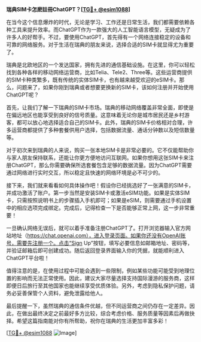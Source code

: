 **瑞典SIM卡怎麽註冊ChatGPT？[[TG💪+ @esim1088](https://t.me/s/esim1088)]**

在当今这个信息爆炸的时代，无论是学习、工作还是日常生活，我们都需要依赖各种工具来提升效率。而ChatGPT作为一款强大的人工智能语言模型，无疑成为了许多人的好帮手。不过，要使用ChatGPT，首先得有一个网络连接稳定的设备和可靠的网络服务。对于生活在瑞典的朋友来说，选择合适的SIM卡就显得尤为重要了。

瑞典是北欧地区的一个发达国家，拥有先进的通信基础设施。在这里，你可以轻松找到各种各样的移动网络运营商，比如Telia、Tele2、Three等。这些运营商提供的SIM卡种类繁多，既有传统的实体SIM卡，也有越来越受欢迎的eSIM卡。那么，问题来了，如果你刚到瑞典或者想要更换新的SIM卡，该如何注册并开始使用ChatGPT呢？

首先，让我们了解一下瑞典的SIM卡市场。瑞典的移动网络覆盖非常全面，即使是在偏远地区也能享受到良好的信号质量。这意味着无论你是城市居民还是乡村游客，都可以放心地选择适合自己的SIM卡。此外，瑞典的SIM卡价格相对合理，许多运营商都提供了多种套餐供用户选择，包括数据流量、通话分钟数以及短信数量等。

对于初次来到瑞典的人来说，购买一张本地SIM卡是非常必要的。它不仅能帮助你与家人朋友保持联系，还能让你更方便地访问互联网。如果你想用这张SIM卡来注册ChatGPT，那么你需要确保所选套餐包含足够的数据流量。因为ChatGPT需要通过网络进行实时交互，所以稳定且快速的网络环境是必不可少的。

接下来，我们就来看看如何具体操作吧！假设你已经挑选好了一张满意的SIM卡，并成功激活了账户。第一步当然是安装SIM卡或激活eSIM功能。如果是实体SIM卡，只需按照说明书上的步骤插入手机即可；如果是eSIM，则需要通过手机设置中的相应选项完成绑定。完成后，记得检查一下是否能够正常上网，这一步非常重要！

一旦确认网络无误后，就可以着手准备注册ChatGPT了。打开浏览器输入官方网站地址（https://chat.openai.com），进入登录页面。如果你还没有OpenAI账号，需要先注册一个。点击“Sign Up”按钮，填写必要信息如邮箱地址、密码等，并验证邮箱后即可创建成功。随后返回登录界面输入你的凭据，就能顺利进入ChatGPT平台啦！

值得注意的是，在使用过程中可能会遇到一些限制，例如某些功能可能受到地理位置的影响而无法正常使用。因此，建议大家尽量选择支持国际漫游的服务商，这样即便日后旅行至其他国家也能继续享受优质体验。另外，考虑到隐私保护问题，请务必妥善保管个人资料，避免泄露给他人。

最后提醒一下，虽然瑞典的通信条件优越，但不同运营商之间仍存在一定差异。因此，在做出最终决定之前最好多方比较，综合考虑价格、服务质量等因素后再做抉择。希望这篇指南能对你有所帮助，祝你在瑞典的生活更加丰富多彩！

[[TG💪+ @esim1088](https://t.me/s/esim1088) ![Image](https://i.postimg.cc/4NQfJmqS/Snipaste-2025-05-13-00-14-12.png)]